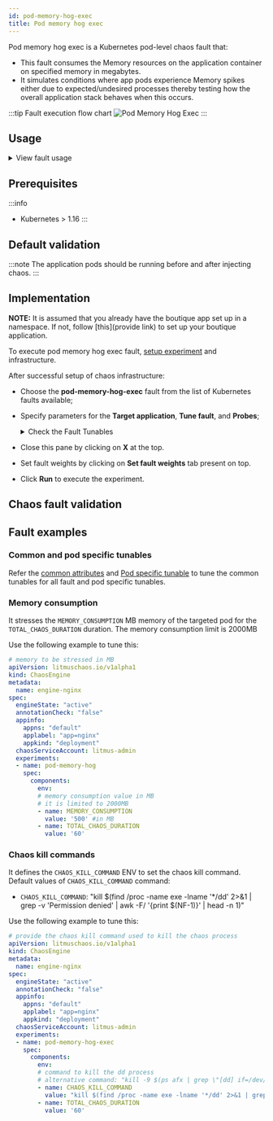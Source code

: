 ```yaml
---
id: pod-memory-hog-exec
title: Pod memory hog exec
---
```

Pod memory hog exec is a Kubernetes pod-level chaos fault that:

- This fault consumes the Memory resources on the application container on specified memory in megabytes.
- It simulates conditions where app pods experience Memory spikes either due to expected/undesired processes thereby testing how the overall application stack behaves when this occurs.

:::tip Fault execution flow chart
![Pod Memory Hog Exec](./static/images/pod-stress.png)
:::

## Usage
<details>
<summary>View fault usage</summary>
<div>
Memory usage within containers is subject to various constraints in Kubernetes. If the limits are specified in their spec, exceeding them can cause termination of the container (due to OOMKill of the primary process, often pid 1) - the restart of the container by kubelet, subject to the policy specified. For containers with no limits placed, the memory usage is uninhibited until such time as the Node level OOM Behaviour takes over. In this case, containers on the node can be killed based on their oom_score and the QoS class a given pod belongs to (bestEffort ones are first to be targeted). This eval is extended to all pods running on the node - thereby causing a bigger blast radius. 

This fault launches a stress process within the target container - which can cause either the primary process in the container to be resource constrained in cases where the limits are enforced OR eat up available system memory on the node in cases where the limits are not specified.
</div>
</details>

## Prerequisites
:::info
- Kubernetes > 1.16
:::

## Default validation
:::note
The application pods should be running before and after injecting chaos.
:::

## Implementation

**NOTE:** It is assumed that you already have the boutique app set up in a namespace. If not, follow [this](provide link) to set up your boutique application.

To execute pod memory hog exec fault, [setup experiment](provide) and infrastructure.

After successful setup of chaos infrastructure:
* Choose the **pod-memory-hog-exec** fault from the list of Kubernetes faults available;
* Specify parameters for the **Target application**, **Tune fault**, and **Probes**;
  <details>
      <summary>Check the Fault Tunables</summary>
      <table>
        <tr>
          <th> Variables </th>
          <th> Description </th>
          <th> Notes </th>
        </tr>
        <tr>
          <td> MEMORY_CONSUMPTION </td>
          <td> The amount of memory used of hogging a Kubernetes pod (megabytes)</td>
          <td> Defaults to 500MB (Up to 2000MB)</td>
        </tr>
        <tr>
          <td> TOTAL_CHAOS_DURATION </td>
          <td> The time duration for chaos insertion (seconds) </td>
          <td> Defaults to 60s </td>
        </tr>
        <tr>
          <td> LIB </td>
          <td> The chaos lib used to inject the chaos. Available libs are <code>litmus</code></td>
          <td> Defaults to <code>litmus</code> </td>
        </tr>
        <tr>
          <td> TARGET_PODS </td>
          <td> Comma separated list of application pod name subjected to pod memory hog chaos</td>
          <td> If not provided, it will select target pods randomly based on provided appLabels</td>
        </tr>
        <tr> 
          <td> TARGET_CONTAINER </td>
          <td> Name of the target container under chaos </td>
          <td> If not provided, it will select the first container of the target pod </td>
        </tr> 
        <tr>
          <td> CHAOS_KILL_COMMAND </td>
          <td> The command to kill the chaos process </td>
          <td> Defaults to <code>kill $(find /proc -name exe -lname '*/dd' 2>&1 | grep -v 'Permission denied' | awk -F/ '&#123;print $(NF-1)&#125;' | head -n 1)</code>. Another useful one that generally works (in case the default doesn't) is <code>kill -9 $(ps afx | grep \"[dd] if=/dev/zero\" | awk '&#123;print $1&#125;' | tr '\n' ' ')</code>. In case neither works, please check whether the target pod's base image offers a shell. If yes, identify appropriate shell command to kill the chaos process. </td>
        </tr>
        <tr>
          <td> PODS_AFFECTED_PERC </td>
          <td> The Percentage of total pods to target </td>
          <td> Defaults to 0 (corresponds to 1 replica), provide numeric value only </td>
        </tr>
        <tr>
          <td> RAMP_TIME </td>
          <td> Period to wait before injection of chaos in sec </td>
          <td> Eg. 30 </td>
        </tr>
        <tr>
          <td> SEQUENCE </td>
          <td> It defines sequence of chaos execution for multiple target pods </td>
          <td> Default value: parallel. Supported: serial, parallel </td>
        </tr>
      </table>
  </details>

* Close this pane by clicking on **X** at the top.
* Set fault weights by clicking on **Set fault weights** tab present on top. 
* Click **Run** to execute the experiment.


## Chaos fault validation



## Fault examples

### Common and pod specific tunables
Refer the [common attributes](../../common-tunables-for-all-faults) and [Pod specific tunable](./common-tunables-for-pod-faults) to tune the common tunables for all fault and pod specific tunables.

### Memory consumption

It stresses the `MEMORY_CONSUMPTION` MB memory of the targeted pod for the `TOTAL_CHAOS_DURATION` duration.
The memory consumption limit is 2000MB

Use the following example to tune this:

[embedmd]:# (./static/manifests/pod-memory-hog-exec/memory-consumption.yaml yaml)
```yaml
# memory to be stressed in MB
apiVersion: litmuschaos.io/v1alpha1
kind: ChaosEngine
metadata:
  name: engine-nginx
spec:
  engineState: "active"
  annotationCheck: "false"
  appinfo:
    appns: "default"
    applabel: "app=nginx"
    appkind: "deployment"
  chaosServiceAccount: litmus-admin
  experiments:
  - name: pod-memory-hog
    spec:
      components:
        env:
        # memory consumption value in MB
        # it is limited to 2000MB
        - name: MEMORY_CONSUMPTION
          value: '500' #in MB
        - name: TOTAL_CHAOS_DURATION
          value: '60'
```

### Chaos kill commands

It defines the `CHAOS_KILL_COMMAND` ENV to set the chaos kill command.
Default values of `CHAOS_KILL_COMMAND` command:

- `CHAOS_KILL_COMMAND`: "kill $(find /proc -name exe -lname '*/dd' 2>&1 | grep -v 'Permission denied' | awk -F/ '{print $(NF-1)}' | head -n 1)"

Use the following example to tune this:

[embedmd]:# (./static/manifests/pod-memory-hog-exec/kill-command.yaml yaml)
```yaml
# provide the chaos kill command used to kill the chaos process
apiVersion: litmuschaos.io/v1alpha1
kind: ChaosEngine
metadata:
  name: engine-nginx
spec:
  engineState: "active"
  annotationCheck: "false"
  appinfo:
    appns: "default"
    applabel: "app=nginx"
    appkind: "deployment"
  chaosServiceAccount: litmus-admin
  experiments:
  - name: pod-memory-hog-exec
    spec:
      components:
        env:
        # command to kill the dd process
        # alternative command: "kill -9 $(ps afx | grep \"[dd] if=/dev/zero\" | awk '{print $1}' | tr '\n' ' ')"
        - name: CHAOS_KILL_COMMAND
          value: "kill $(find /proc -name exe -lname '*/dd' 2>&1 | grep -v 'Permission denied' | awk -F/ '{print $(NF-1)}' | head -n 1)"
        - name: TOTAL_CHAOS_DURATION
          value: '60'
```
